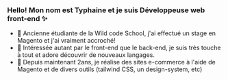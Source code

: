 ### Hello! Mon nom est Typhaine et je suis Développeuse web front-end ✨

- 🔭 Ancienne étudiante de la Wild code School, j'ai effectué un stage en Magento et j'ai vraiment accroché!
- 🌱 Intéressée autant par le front-end que le back-end, je suis très touche à tout et adore découvrir de nouveaux langages.
- 💬 Depuis maintenant 2ans, je réalise des sites e-commerce à l'aide de Magento et de divers outils (tailwind CSS, un design-system, etc)

